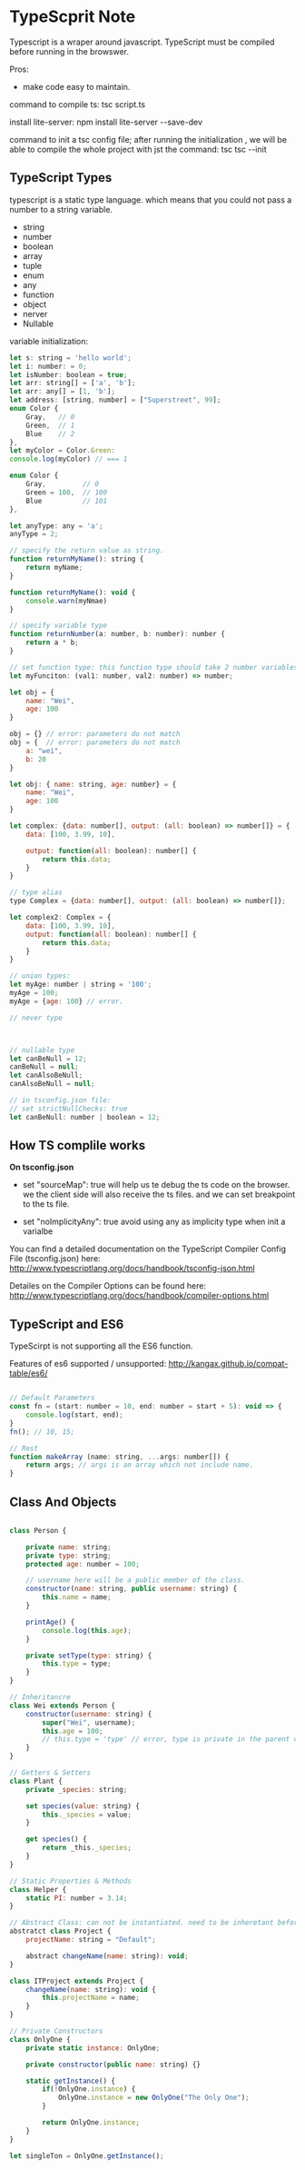 # TypeScprit Note

Typescript is a wraper around javascript. TypeScript must be compiled before running in the browswer.

Pros:
- make code easy to maintain.


command to compile ts: tsc script.ts


install lite-server: npm install lite-server --save-dev

command to init a tsc config file; after running the initialization , we will be able to compile the whole project with jst the command: tsc
	tsc --init


## TypeScript Types
typescript is a static type language. which means that you could not pass a number to a string variable.

- string
- number
- boolean
- array
- tuple
- enum
- any
- function
- object
- nerver
- Nullable


variable initialization:

```javascript
let s: string = 'hello world';
let i: number: = 0;
let isNumber: boolean = true;
let arr: string[] = ['a', 'b'];
let arr: any[] = [1, 'b'];
let address: [string, number] = ["Superstreet", 99];
enum Color {
    Gray,   // 0
    Green,  // 1
    Blue    // 2
}, 
let myColor = Color.Green:
console.log(myColor) // === 1

enum Color {
    Gray,         // 0
    Green = 100,  // 100
    Blue          // 101
},

let anyType: any = 'a';
anyType = 2;

// specify the return value as string.
function returnMyName(): string {
    return myName;
}

function returnMyName(): void {
    console.warn(myNmae)
}

// specify variable type
function returnNumber(a: number, b: number): number {
    return a * b;
}

// set function type: this function type should take 2 number variables and return a number.
let myFunciton: (val1: number, val2: number) => number;

let obj = {
    name: "Wei",
    age: 100
}

obj = {} // error: parameters do not match
obj = {  // error: parameters do not match
    a: "wei",
    b: 20
}

let obj: { name: string, age: number} = {
    name: "Wei",
    age: 100
}

let complex: {data: number[], output: (all: boolean) => number[]} = {
    data: [100, 3.99, 10],

    output: function(all: boolean): number[] {
        return this.data;
    }
}

// type alias
type Complex = {data: number[], output: (all: boolean) => number[]};

let complex2: Complex = {
    data: [100, 3.99, 10],
    output: function(all: boolean): number[] {
        return this.data;
    }
}

// union types:
let myAge: number | string = '100';
myAge = 100;
myAge = {age: 100} // error.

// never type



// nullable type
let canBeNull = 12;
canBeNull = null;
let canAlsoBeNull;
canAlsoBeNull = null;

// in tsconfig.json file: 
// set strictNullChecks: true
let canBeNull: number | boolean = 12;


```


## How TS complile works
**On tsconfig.json**

- set "sourceMap": true
    will help us te debug the ts code on the browser.
    we the client side will also receive the ts files. and we can set breakpoint to the ts file. 

- set "noImplicityAny": true
    avoid using any as implicity type when init a varialbe

You can find a detailed documentation on the TypeScript Compiler Config File (tsconfig.json) here: http://www.typescriptlang.org/docs/handbook/tsconfig-json.html

Detailes on the Compiler Options can be found here: http://www.typescriptlang.org/docs/handbook/compiler-options.html


## TypeScript and ES6

TypeScirpt is not supporting all the ES6 function.

Features of es6 supported / unsupported: http://kangax.github.io/compat-table/es6/

```javascript

// Default Parameters
const fn = (start: number = 10, end: number = start + 5): void => {
    console.log(start, end);
}
fn(); // 10, 15;

// Rest
function makeArray (name: string, ...args: number[]) {
    return args; // args is an array which not include name.
}


```


## Class And Objects

```javascript

class Person {

    private name: string;
    private type: string;
    protected age: number = 100;

    // username here will be a public member of the class.
    constructor(name: string, public username: string) {
        this.name = name;
    }

    printAge() {
        console.log(this.age);
    }

    private setType(type: string) {
        this.type = type;
    }
}

// Inheritancre
class Wei extends Person {
    constructor(username: string) {
        super("Wei", username);
        this.age = 100;
        // this.type = 'type' // error, type is private in the parent class.
    }
}

// Getters & Setters
class Plant {
    private _species: string;

    set species(value: string) {
        this._species = value;
    }

    get species() {
        return _this._species;
    }
}

// Static Properties & Methods
class Helper {
    static PI: number = 3.14;
}

// Abstract Class: can not be instantiated. need to be inheretant before instantiated
abstratct class Project {
    projectName: string = "Default";

    abstract changeName(name: string): void;
}

class ITProject extends Project {
    changeName(name: string): void {
        this.projectName = name;
    }
}

// Private Constructors
class OnlyOne {
    private static instance: OnlyOne;

    private constructor(public name: string) {}

    static getInstance() {
        if(!OnlyOne.instance) {
            OnlyOne.instance = new OnlyOne("The Only One");
        }

        return OnlyOne.instance;
    }
}

let singleTon = OnlyOne.getInstance();



```










































